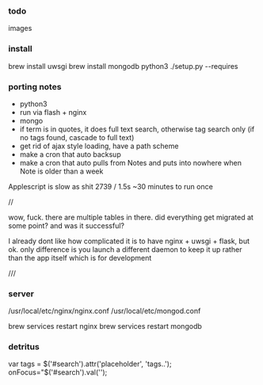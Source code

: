 ### todo
images

### install

brew install uwsgi
brew install mongodb
python3 ./setup.py --requires  

### porting notes
- python3
- run via flash + nginx
- mongo
- if term is in quotes, it does full text search, otherwise tag search only (if no tags found, cascade to full text)
- get rid of ajax style loading, have a path scheme
- make a cron that auto backsup
- make a cron that auto pulls from Notes and puts into nowhere when Note is older than a week

Applescript is slow as shit
2739 / 1.5s
~30 minutes to run once
  

//

wow, fuck. there are multiple tables in there. did everything get migrated at some point? and was it successful?

I already dont like how complicated it is to have nginx + uwsgi + flask, but ok. only difference is you launch a different daemon to keep it up rather than the app itself which is for development


///


### server

/usr/local/etc/nginx/nginx.conf 
/usr/local/etc/mongod.conf

brew services restart nginx
brew services restart mongodb


### detritus

var tags = $('#search').attr('placeholder', 'tags..');
onFocus="$('#search').val('');
